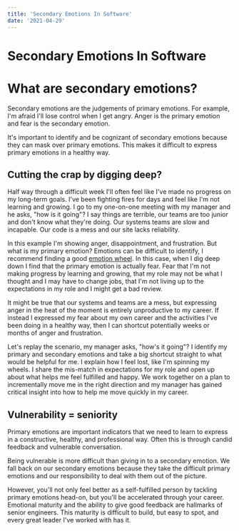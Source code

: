 ```yaml
---
title: 'Secondary Emotions In Software'
date: '2021-04-29'
---
```


# Secondary Emotions In Software


# What are secondary emotions?

Secondary emotions are the judgements of primary emotions. For example, I'm afraid I'll lose control when I get angry. Anger is the primary emotion and fear is the secondary emotion.

It's important to identify and be cognizant of secondary emotions because they can mask over primary emotions. This makes it difficult to express primary emotions in a healthy way.

## Cutting the crap by digging deep?

Half way through a difficult week I'll often feel like I've made no progress on my long-term goals. I've been fighting fires for days and feel like I'm not learning and growing. I go to my one-on-one meeting with my manager and he asks, "how is it going"? I say things are terrible, our teams are too junior and don't know what they're doing. Our systems teams are slow and incapable. Our code is a mess and our site lacks reliability.

In this example I'm showing anger, disappointment, and frustration. But what is my primary emotion? Emotions can be difficult to identify, I recommend finding a good [emotion wheel](https://dontmindmeblog.com/2017/12/23/primary-and-secondary-emotions/). In this case, when I dig deep down I find that the primary emotion is actually fear. Fear that I'm not making progress by learning and growing, that my role may not be what I thought and I may have to change jobs, that I'm not living up to the expectations in my role and I might get a bad review.

It might be true that our systems and teams are a mess, but expressing anger in the heat of the moment is entirely unproductive to my career. If instead I expressed my fear about my own career and the activities I've been doing in a healthy way, then I can shortcut potentially weeks or months of anger and frustration.

Let's replay the scenario, my manager asks, "how's it going"? I identify my primary and secondary emotions and take a big shortcut straight to what would be helpful for me. I explain how I feel lost, like I'm spinning my wheels. I share the mis-match in expectations for my role and open up about what helps me feel fulfilled and happy. We work together on a plan to incrementally move me in the right direction and my manager has gained critical insight into how to help me move quickly in my career.

## Vulnerability = seniority

Primary emotions are important indicators that we need to learn to express in a constructive, healthy, and professional way. Often this is through candid feedback and vulnerable conversation.

Being vulnerable is more difficult than giving in to a secondary emotion. We fall back on our secondary emotions because they take the difficult primary emotions and our responsibility to deal with them out of the picture.

However, you'll not only feel better as a self-fulfilled person by tackling primary emotions head-on, but you'll be accelerated through your career. Emotional maturity and the ability to give good feedback are hallmarks of senior engineers. This maturity is difficult to build, but easy to spot, and every great leader I've worked with has it.
